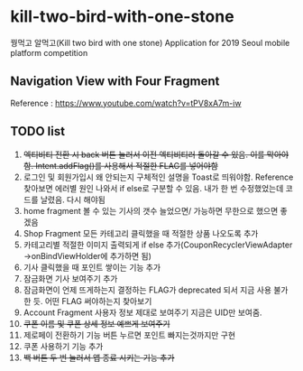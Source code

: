 # kill-two-bird-with-one-stone
꿩먹고 알먹고(Kill two bird with one stone) Application for 2019 Seoul mobile platform competition

## Navigation View with Four Fragment

Reference : <https://www.youtube.com/watch?v=tPV8xA7m-iw> 

## TODO list

1. ~~엑티비티 전환 시 back 버튼 눌러서 이전 엑티비티러 돌아갈 수 있음. 이를 막아야함. Intent.addFlag()를 사용해서 적절한 FLAG를 넣어야함~~
2. 로그인 및 회원가입시 왜 안되는지 구체적인 설명을 Toast로 띄워야함. Reference 찾아보면 에러별 원인 나와서 if else로 구분할 수 있음. 내가 한 번 수정했었는데 코드를 날렸음. 다시 해야됨
3. home fragment 볼 수 있는 기사의 갯수 늘었으면/ 가능하면 무한으로 했으면 좋겠음
4. Shop Fragment 모든 카테고리 클릭했을 때 적절한 상품 나오도록 추가
5. 카테고리별 적절한 이미지 출력되게 if else 추가(CouponRecyclerViewAdapter ->onBindViewHolder에 추가하면 됨)
6. 기사 클릭했을 때 포인트 쌓이는 기능 추가
7. 잠금화면 기사 보여주기 추가
8. 잠금화면이 언제 뜨게하는지 결정하는 FLAG가 deprecated 되서 지금 사용 불가한 듯. 어떤 FLAG 써야하는지 찾아보기
9. Account Fragment 사용자 정보 제대로 보여주기 지금은 UID만 보여줌.
10. ~~쿠폰 이름 및 쿠폰 상세 정보 예쁘게 보여주기~~
11. 제로페이 전환하기 기능 버튼 누르면 포인트 빠지는것까지만 구현
12. 쿠폰 사용하기 기능 추가
13. ~~백 버튼 두 번 눌러서 앱 종료 시키는 기능 추가~~